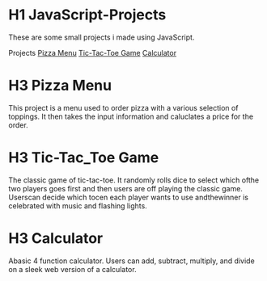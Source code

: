 # H1 JavaScript-Projects


These are some small projects i made using JavaScript.

Projects
[Pizza Menu](https://github.com/DennisCodeGuru/JavaScript-Projects/blob/main/Pizza_Project/Pizza.html)
[Tic-Tac-Toe Game](https://github.com/DennisCodeGuru/JavaScript-Projects/blob/main/TicTacToe/TicTacToe.html)
[Calculator](https://github.com/DennisCodeGuru/JavaScript-Projects/blob/main/calculator/calculator.html)

# H3 Pizza Menu
This project is a menu used to order pizza with a various selection of toppings. It then takes the input information and caluclates a price for the order.

# H3 Tic-Tac_Toe Game
The classic game of tic-tac-toe. It randomly rolls dice to select which ofthe two players goes first
and then users are off playing the classic game. Userscan decide which tocen each player wants
to use andthewinner is celebrated with music and flashing lights.

# H3 Calculator
Abasic 4 function calculator. Users can add, subtract, multiply, and divide on a sleek web version
of a calculator.